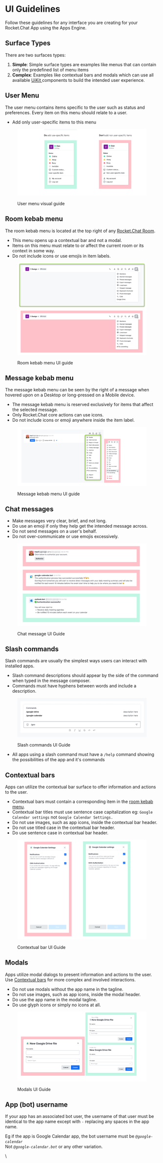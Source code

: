 # UI Guidelines

Follow these guidelines for any interface you are creating for your Rocket.Chat App using the Apps Engine.

## Surface Types

There are two surfaces types:

1. **Simple**: Simple surface types are examples like menus that can contain only the predefined list of menu items
2. **Complex**: Examples like contextual bars and modals which can use all available [UiKit ](fundamentals-of-apps/uikit/)components to build the intended user experience.

## User Menu

The user menu contains items specific to the user such as status and preferences. Every item on this menu should relate to a user.

* Add only user-specific items to this menu

<figure><img src="../.gitbook/assets/User menu visual guide.png" alt=""><figcaption><p>User menu visual guide</p></figcaption></figure>

## Room kebab menu

The room kebab menu is located at the top right of any [Rocket.Chat Room](https://docs.rocket.chat/use-rocket.chat/user-guides/rooms).

* This menu opens up a contextual bar and not a modal.
* Items on this menu must relate to or affect the current room or its context in some way.
* Do not include icons or use emojis in item labels.

<figure><img src="../.gitbook/assets/Room kebab menu UI guide.png" alt=""><figcaption><p>Room kebab menu UI guide</p></figcaption></figure>

## Message kebab menu

The message kebab menu can be seen by the right of a message when hovered upon on a Desktop or long-pressed on a Mobile device.

* The message kebab menu is reserved exclusively for items that affect the selected message.
* Only Rocket.Chat core actions can use icons.
* Do not include icons or emoji anywhere inside the item label.

<figure><img src="../.gitbook/assets/Message kebab menu UI guide.png" alt=""><figcaption><p>Message kebab menu UI guide</p></figcaption></figure>

## Chat messages

* Make messages very clear, brief, and not long.
* Do use an emoji if only they help get the intended message across.
* Do not send messages on a user's behalf.
* Do not over-communicate or use emojis excessively.

<figure><img src="../.gitbook/assets/Chat message UI Guide.png" alt=""><figcaption><p>Chat message UI Guide</p></figcaption></figure>

## Slash commands

Slash commands are usually the simplest ways users can interact with installed apps.

* Slash command descriptions should appear by the side of the command when typed in the message composer.
* Commands must have hyphens between words and include a description.

<figure><img src="../.gitbook/assets/Slash commands UI Guide.png" alt=""><figcaption><p>Slash commands UI Guide</p></figcaption></figure>

* All apps using a slash command must have a `/help` command showing the possibilities of the app and it's commands

## Contextual bars

Apps can utilize the contextual bar surface to offer information and actions to the user.

* Contextual bars must contain a corresponding item in the [room kebab menu](ui-guidelines.md#room-kebab-menu).
* Contextual bar titles must use sentence case capitalization eg: `Google Calendar settings` not `Google Calendar Settings.`
* Do not use images, such as app icons, inside the contextual bar header.
* Do not use titled case in the contextual bar header.
* Do use sentence case in contextual bar header.

<figure><img src="../.gitbook/assets/Contextual bar UI Guide.png" alt=""><figcaption><p>Contextual bar UI Guide</p></figcaption></figure>

## Modals

Apps utilize modal dialogs to present information and actions to the user. Use [Contextual bars](ui-guidelines.md#contextual-bars) for more complex and involved interactions.

* Do not use modals without the app name in the tagline.
* Do not use images, such as app icons, inside the modal header.
* Do use the app name in the modal tagline.
* Do use glyph icons or simply no icons at all.

<figure><img src="../.gitbook/assets/Modals UI Guide.png" alt=""><figcaption><p>Modals UI Guide</p></figcaption></figure>

## App (bot) username

If your app has an associated bot user, the username of that user must be identical to the app name except with `-` replacing any spaces in the app name.

Eg if the app is Google Calendar app, the bot username must be _`@google-calendar`_\
Not _`@google-calendar.bot`_ or any other variation.

\

